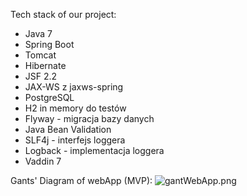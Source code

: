 Tech stack of our project:

* Java 7 
* Spring Boot
* Tomcat 
* Hibernate 
* JSF 2.2 
* JAX-WS z jaxws-spring 
* PostgreSQL
* H2 in memory do testów 
* Flyway - migracja bazy danych 
* Java Bean Validation 
* SLF4j - interfejs loggera 
* Logback - implementacja loggera 
* Vaddin 7

Gants' Diagram of webApp (MVP):
![gantWebApp.png](https://bitbucket.org/repo/rGxLq8/images/280688268-gantWebApp.png)

